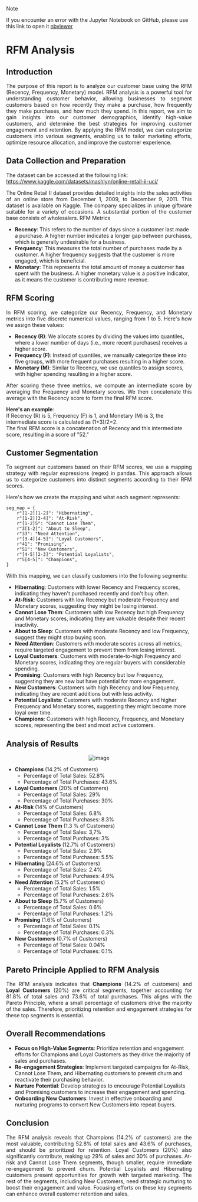 > [!NOTE]
> If you encounter an error with the Jupyter Notebook on GitHub, please use this link to open it [nbviewer](https://nbviewer.org/github/Agungvpzz/RFM-Analysis-with-Polars/blob/main/RFM%20with%20Polars.ipynb)

# RFM Analysis
## Introduction
<p align="justify">
  The purpose of this report is to analyze our customer base using the RFM (Recency, Frequency, Monetary) model. 
  RFM analysis is a powerful tool for understanding customer behavior, allowing businesses to segment customers based on how recently they make a purchase, 
  how frequently they make purchases, and how much they spend.
  In this report, we aim to gain insights into our customer demographics, identify high-value customers, 
  and determine the best strategies for improving customer engagement and retention. 
  By applying the RFM model, we can categorize customers into various segments, enabling us to tailor marketing efforts, optimize resource allocation, 
  and improve the customer experience.
</p>

## Data Collection and Preparation
The dataset can be accessed at the following link:
https://www.kaggle.com/datasets/mashlyn/online-retail-ii-uci/

<p align="justify">
  The Online Retail II dataset provides detailed insights into the sales activities of an online store from December 1, 2009, to December 9, 2011. This dataset is available on Kaggle. The company specializes in unique giftware suitable for a variety of occasions. A substantial portion of the customer base consists of wholesalers.
  RFM Metrics
</p>

- **Recency**: This refers to the number of days since a customer last made a purchase. A higher number indicates a longer gap between purchases, which is generally undesirable for a business.
- **Frequency**: This measures the total number of purchases made by a customer. A higher frequency suggests that the customer is more engaged, which is beneficial.
- **Monetary**: This represents the total amount of money a customer has spent with the business. A higher monetary value is a positive indicator, as it means the customer is contributing more revenue.


## RFM Scoring
<p align="justify">
  In RFM scoring, we categorize our Recency, Frequency, and Monetary metrics into five discrete numerical values, ranging from 1 to 5. Here's how we assign these values:
</p>

- **Recency (R)**: We allocate scores by dividing the values into quantiles, where a lower number of days (i.e., more recent purchases) receives a higher score.
- **Frequency (F)**: Instead of quantiles, we manually categorize these into five groups, with more frequent purchases resulting in a higher score.
- **Monetary (M)**: Similar to Recency, we use quantiles to assign scores, with higher spending resulting in a higher score.

<p align="justify">
  After scoring these three metrics, we compute an intermediate score by averaging the Frequency and Monetary scores. 
  We then concatenate this average with the Recency score to form the final RFM score. 
</p>

**Here's an example**: <br>
If Recency (R) is 5, Frequency (F) is 1, and Monetary (M) is 3, the intermediate score is calculated as (1+3)/2=2. <br>
The final RFM score is a concatenation of Recency and this intermediate score, resulting in a score of "52."

## Customer Segmentation
<p align="justify">
  To segment our customers based on their RFM scores, we use a mapping strategy with regular expressions (regex) in pandas. 
  This approach allows us to categorize customers into distinct segments according to their RFM scores. 
</p>  
Here's how we create the mapping and what each segment represents:

```
seg_map = {
    r"[1-2][1-2]": "Hibernating",
    r"[1-2][3-4]": "At-Risk",
    r"[1-2]5": "Cannot Lose Them",
    r"3[1-2]": "About to Sleep",
    r"33": "Need Attention",
    r"[3-4][4-5]": "Loyal Customers",
    r"41": "Promising",
    r"51": "New Customers",
    r"[4-5][2-3]": "Potential Loyalists",
    r"5[4-5]": "Champions",
}
```

With this mapping, we can classify customers into the following segments:
- **Hibernating**: Customers with lower Recency and Frequency scores, indicating they haven't purchased recently and don't buy often.
- **At-Risk**: Customers with low Recency but moderate Frequency and Monetary scores, suggesting they might be losing interest.
- **Cannot Lose Them**: Customers with low Recency but high Frequency and Monetary scores, indicating they are valuable despite their recent inactivity.
- **About to Sleep**: Customers with moderate Recency and low Frequency, suggest they might stop buying soon.
- **Need Attention**: Customers with moderate scores across all metrics, require targeted engagement to prevent them from losing interest.
- **Loyal Customers**: Customers with moderate-to-high Frequency and Monetary scores, indicating they are regular buyers with considerable spending.
- **Promising**: Customers with high Recency but low Frequency, suggesting they are new but have potential for more engagement.
- **New Customers**: Customers with high Recency and low Frequency, indicating they are recent additions but with less activity.
- **Potential Loyalists**: Customers with moderate Recency and higher Frequency and Monetary scores, suggesting they might become more loyal over time.
- **Champions**: Customers with high Recency, Frequency, and Monetary scores, representing the best and most active customers.

## Analysis of Results
<div align="center">

  ![image](https://github.com/Agungvpzz/RFM-Analysis-with-Polars/assets/48642326/259f2ede-aa43-4a05-8d40-3447d99a1a39)
</div>

- **Champions** (14.2% of Customers)
  - Percentage of Total Sales: 52.8%
  - Percentage of Total Purchases: 43.6%
- **Loyal Customers** (20% of Customers)
  - Percentage of Total Sales: 29%
  - Percentage of Total Purchases: 30%
- **At-Risk** (14% of Customers)
  - Percentage of Total Sales: 6.8%
  - Percentage of Total Purchases: 8.3%
- **Cannot Lose Them** (1.3 % of Customers)
  - Percentage of Total Sales: 3,7%
  - Percentage of Total Purchases: 3%
- **Potential Loyalists** (12.7% of Customers)
  - Percentage of Total Sales: 2.9%
  - Percentage of Total Purchases: 5.5%
- **Hibernating** (24.6% of Customers)
  - Percentage of Total Sales: 2.4%
  - Percentage of Total Purchases: 4.9%
- **Need Attention** (5.2% of Customers)
  - Percentage of Total Sales: 1.5%
  - Percentage of Total Purchases: 2.6%
- **About to Sleep** (5.7% of Customers)
  - Percentage of Total Sales: 0.6%
  - Percentage of Total Purchases: 1.2%
- **Promising** (1.6% of Customers)
  - Percentage of Total Sales: 0.1%
  - Percentage of Total Purchases: 0.3%
- **New Customers** (0.7% of Customers)
  - Percentage of Total Sales: 0.04%
  - Percentage of Total Purchases: 0.1%

## Pareto Principle Applied to RFM Analysis
<p align="justify">
  The RFM analysis indicates that <b>Champions</b> (14.2% of customers) and <b>Loyal Customers</b> (20%) are critical segments, 
  together accounting for 81.8% of total sales and 73.6% of total purchases. This aligns with the Pareto Principle, 
  where a small percentage of customers drive the majority of the sales. 
  Therefore, prioritizing retention and engagement strategies for these top segments is essential. 
</p>

## Overall Recommendations
- **Focus on High-Value Segments**: Prioritize retention and engagement efforts for Champions and Loyal Customers as they drive the majority of sales and purchases.
- **Re-engagement Strategies**: Implement targeted campaigns for At-Risk, Cannot Lose Them, and Hibernating customers to prevent churn and reactivate their purchasing behavior.
- **Nurture Potential**: Develop strategies to encourage Potential Loyalists and Promising customers to increase their engagement and spending.
- **Onboarding New Customers**: Invest in effective onboarding and nurturing programs to convert New Customers into repeat buyers.

## Conclusion
<p align="justify">
  The RFM analysis reveals that Champions (14.2% of customers) are the most valuable, contributing 52.8% of total sales and 43.6% of purchases, and should be prioritized for retention. Loyal Customers (20%) also significantly contribute, making up 29% of sales and 30% of purchases.
  At-risk and Cannot Lose Them segments, though smaller, require immediate re-engagement to prevent churn. Potential Loyalists and Hibernating customers present opportunities for growth with targeted marketing. 
  The rest of the segments, including New Customers, need strategic nurturing to boost their engagement and value. Focusing efforts on these key segments can enhance overall customer retention and sales.
</p>

